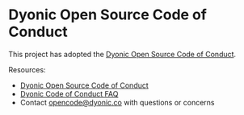 # Dyonic Open Source Code of Conduct

This project has adopted the [Dyonic Open Source Code of Conduct](https://opensource.dyonic.co/codeofconduct/).

Resources:

- [Dyonic Open Source Code of Conduct](https://opensource.dyonic.co/codeofconduct/)
- [Dyonic Code of Conduct FAQ](https://opensource.dyonic.co/codeofconduct/faq/)
- Contact [opencode@dyonic.co](mailto:opencode@dyonic.co) with questions or concerns
